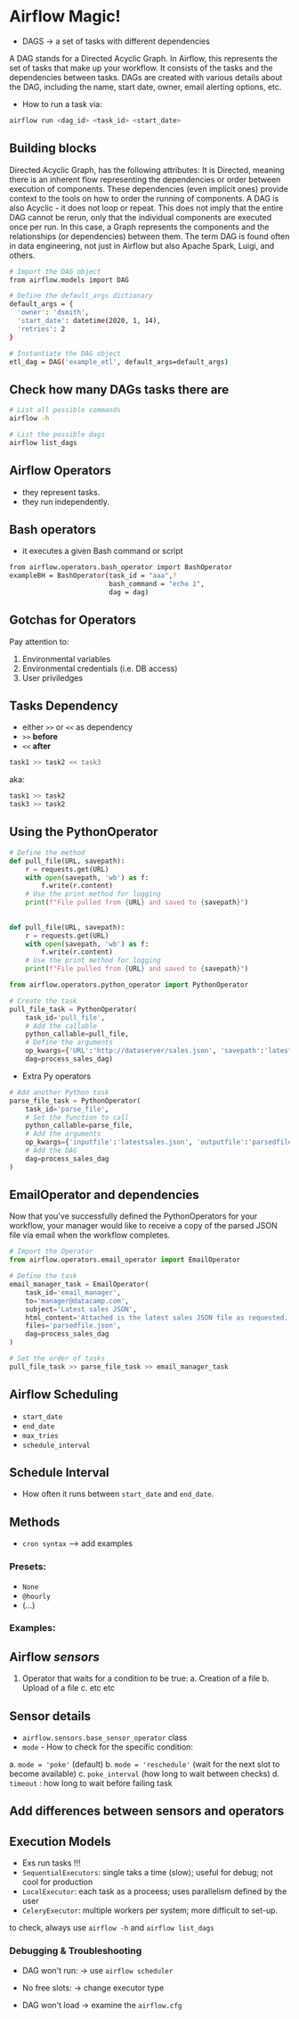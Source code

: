 # Airflow Magic!

* DAGS -> a set of tasks with different dependencies

A DAG stands for a Directed Acyclic Graph. In Airflow, this represents the set of tasks that make up your workflow. It consists of the tasks and the dependencies between tasks. DAGs are created with various details about the DAG, including the name, start date, owner, email alerting options, etc.

* How to run a task via:

``` bash
airflow run <dag_id> <task_id> <start_date>
```

## Building blocks

Directed Acyclic Graph, has the following attributes: It is Directed, meaning there is an inherent flow representing the dependencies or order between execution of components. These dependencies (even implicit ones) provide context to the tools on how to order the running of components. A DAG is also Acyclic - it does not loop or repeat. This does not imply that the entire DAG cannot be rerun, only that the individual components are executed once per run. In this case, a Graph represents the components and the relationships (or dependencies) between them. The term DAG is found often in data engineering, not just in Airflow but also Apache Spark, Luigi, and others.


``` bash
# Import the DAG object
from airflow.models import DAG

# Define the default_args dictionary
default_args = {
  'owner': 'dsmith',
  'start_date': datetime(2020, 1, 14),
  'retries': 2
}

# Instantiate the DAG object
etl_dag = DAG('example_etl', default_args=default_args)

```

## Check how many DAGs tasks there are

``` bash
# List all possible commands
airflow -h

# List the possible dags
airflow list_dags
```

## Airflow Operators
 
* they represent tasks.
* they run independently.

## Bash operators
* it executes a given Bash command or script

``` bash
from airflow.operators.bash_operator import BashOperator
exampleBH = BashOperator(task_id = "aaa",?
                         bash_command = "echo 1",
                         dag = dag)
```

## Gotchas for Operators
Pay attention to:
1. Environmental variables
2. Environmental credentials (i.e. DB access)
3. User priviledges

## Tasks Dependency

* either `>>` or `<<` as dependency
* `>>` **before**
* `<<` **after**

``` bash
task1 >> task2 << task3
```
aka:
``` bash
task1 >> task2
task3 >> task2
```

## Using the PythonOperator
``` python
# Define the method
def pull_file(URL, savepath):
    r = requests.get(URL)
    with open(savepath, 'wb') as f:
        f.write(r.content)    
    # Use the print method for logging
    print(f"File pulled from {URL} and saved to {savepath}")
    
    
def pull_file(URL, savepath):
    r = requests.get(URL)
    with open(savepath, 'wb') as f:
        f.write(r.content)   
    # Use the print method for logging
    print(f"File pulled from {URL} and saved to {savepath}")

from airflow.operators.python_operator import PythonOperator

# Create the task
pull_file_task = PythonOperator(
    task_id='pull_file',
    # Add the callable
    python_callable=pull_file,
    # Define the arguments
    op_kwargs={'URL':'http://dataserver/sales.json', 'savepath':'latestsales.json'},
    dag=process_sales_dag)
```

* Extra Py operators

``` python
# Add another Python task
parse_file_task = PythonOperator(
    task_id='parse_file',
    # Set the function to call
    python_callable=parse_file,
    # Add the arguments
    op_kwargs={'inputfile':'latestsales.json', 'outputfile':'parsedfile.json'},
    # Add the DAG
    dag=process_sales_dag
)
``` 

## EmailOperator and dependencies

Now that you've successfully defined the PythonOperators for your workflow, your manager would like to receive a copy of the parsed JSON file via email when the workflow completes.

``` python
# Import the Operator
from airflow.operators.email_operator import EmailOperator

# Define the task
email_manager_task = EmailOperator(
    task_id='email_manager',
    to='manager@datacamp.com',
    subject='Latest sales JSON',
    html_content='Attached is the latest sales JSON file as requested.',
    files='parsedfile.json',
    dag=process_sales_dag
)

# Set the order of tasks
pull_file_task >> parse_file_task >> email_manager_task
``` 

## Airflow Scheduling

* `start_date`
* `end_date`
* `max_tries`
* `schedule_interval`

## Schedule Interval

* How often it runs between `start_date` and `end_date`.

## Methods
* `cron syntax`
--> add examples

### Presets:
* `None`
* `@hourly`
* (...)


### Examples:

## Airflow *sensors*

1. Operator that waits for a condition to be true:
a. Creation of a file
b. Upload of a file
c. etc etc

## Sensor details

* `airflow.sensors.base_sensor_operator` class
* `mode` - How to check for the specific condition:

a. `mode = 'poke'` (default)
b. `mode = 'reschedule'` (wait for the next slot to become available)
c. `poke_interval` (how long to wait between checks)
d. `timeout` : how long to wait before failing task

## Add differences between sensors and operators

## Execution Models
* Exs run tasks !!!
* `SequentialExecutors`: single taks a time (slow); useful for debug; not cool for production
* `LocalExecutor`: each task as a proceess; uses parallelism defined by the user
* `CeleryExecutor`: multiple workers per system; more difficult to set-up.

to check, always use `airflow -h` and `airflow list_dags`


### Debugging & Troubleshooting

* DAG won't run:
-> use `airflow scheduler`

* No free slots:
-> change executor type

* DAG won't load
-> examine the `airflow.cfg`


